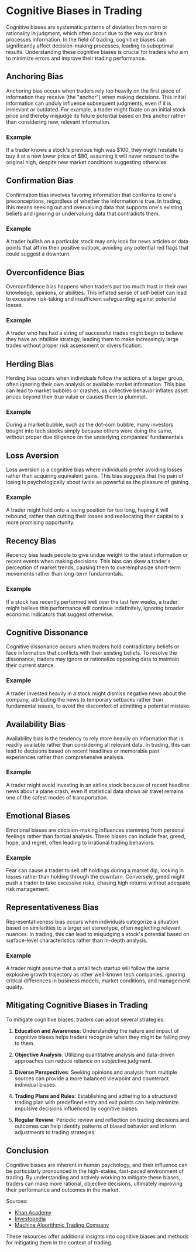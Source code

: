 # Cognitive Biases in Trading

Cognitive biases are systematic patterns of deviation from norm or rationality in judgment, which often occur due to the way our brain processes information. In the field of trading, cognitive biases can significantly affect decision-making processes, leading to suboptimal results. Understanding these cognitive biases is crucial for traders who aim to minimize errors and improve their trading performance.

## Anchoring Bias

Anchoring bias occurs when traders rely too heavily on the first piece of information they receive (the "anchor") when making decisions. This initial information can unduly influence subsequent judgments, even if it is irrelevant or outdated. For example, a trader might fixate on an initial stock price and thereby misjudge its future potential based on this anchor rather than considering new, relevant information.

### Example

If a trader knows a stock's previous high was $100, they might hesitate to buy it at a new lower price of $80, assuming it will never rebound to the original high, despite new market conditions suggesting otherwise.

## Confirmation Bias

Confirmation bias involves favoring information that conforms to one's preconceptions, regardless of whether the information is true. In trading, this means seeking out and overvaluing data that supports one's existing beliefs and ignoring or undervaluing data that contradicts them.

### Example

A trader bullish on a particular stock may only look for news articles or data points that affirm their positive outlook, avoiding any potential red flags that could suggest a downturn.

## Overconfidence Bias

Overconfidence bias happens when traders put too much trust in their own knowledge, opinions, or abilities. This inflated sense of self-belief can lead to excessive risk-taking and insufficient safeguarding against potential losses.

### Example

A trader who has had a string of successful trades might begin to believe they have an infallible strategy, leading them to make increasingly large trades without proper risk assessment or diversification.

## Herding Bias

Herding bias occurs when individuals follow the actions of a larger group, often ignoring their own analysis or available market information. This bias can lead to market bubbles or crashes, as collective behavior inflates asset prices beyond their true value or causes them to plummet.

### Example

During a market bubble, such as the dot-com bubble, many investors bought into tech stocks simply because others were doing the same, without proper due diligence on the underlying companies' fundamentals.

## Loss Aversion

Loss aversion is a cognitive bias where individuals prefer avoiding losses rather than acquiring equivalent gains. This bias suggests that the pain of losing is psychologically about twice as powerful as the pleasure of gaining.

### Example

A trader might hold onto a losing position for too long, hoping it will rebound, rather than cutting their losses and reallocating their capital to a more promising opportunity.

## Recency Bias

Recency bias leads people to give undue weight to the latest information or recent events when making decisions. This bias can skew a trader's perception of market trends, causing them to overemphasize short-term movements rather than long-term fundamentals.

### Example

If a stock has recently performed well over the last few weeks, a trader might believe this performance will continue indefinitely, ignoring broader economic indicators that suggest otherwise.

## Cognitive Dissonance

Cognitive dissonance occurs when traders hold contradictory beliefs or face information that conflicts with their existing beliefs. To resolve the dissonance, traders may ignore or rationalize opposing data to maintain their current stance.

### Example

A trader invested heavily in a stock might dismiss negative news about the company, attributing the news to temporary setbacks rather than fundamental issues, to avoid the discomfort of admitting a potential mistake.

## Availability Bias

Availability bias is the tendency to rely more heavily on information that is readily available rather than considering all relevant data. In trading, this can lead to decisions based on recent headlines or memorable past experiences rather than comprehensive analysis.

### Example

A trader might avoid investing in an airline stock because of recent headline news about a plane crash, even if statistical data shows air travel remains one of the safest modes of transportation.

## Emotional Biases

Emotional biases are decision-making influences stemming from personal feelings rather than factual analysis. These biases can include fear, greed, hope, and regret, often leading to irrational trading behaviors.

### Example

Fear can cause a trader to sell off holdings during a market dip, locking in losses rather than holding through the downturn. Conversely, greed might push a trader to take excessive risks, chasing high returns without adequate risk management.

## Representativeness Bias

Representativeness bias occurs when individuals categorize a situation based on similarities to a larger set stereotype, often neglecting relevant nuances. In trading, this can lead to misjudging a stock's potential based on surface-level characteristics rather than in-depth analysis.

### Example

A trader might assume that a small tech startup will follow the same explosive growth trajectory as other well-known tech companies, ignoring critical differences in business models, market conditions, and management quality.

## Mitigating Cognitive Biases in Trading

To mitigate cognitive biases, traders can adopt several strategies:

1. **Education and Awareness**: Understanding the nature and impact of cognitive biases helps traders recognize when they might be falling prey to them.

2. **Objective Analysis**: Utilizing quantitative analysis and data-driven approaches can reduce reliance on subjective judgment.

3. **Diverse Perspectives**: Seeking opinions and analysis from multiple sources can provide a more balanced viewpoint and counteract individual biases.

4. **Trading Plans and Rules**: Establishing and adhering to a structured trading plan with predefined entry and exit points can help minimize impulsive decisions influenced by cognitive biases.

5. **Regular Review**: Periodic review and reflection on trading decisions and outcomes can help identify patterns of biased behavior and inform adjustments to trading strategies.

## Conclusion

Cognitive biases are inherent in human psychology, and their influence can be particularly pronounced in the high-stakes, fast-paced environment of trading. By understanding and actively working to mitigate these biases, traders can make more rational, objective decisions, ultimately improving their performance and outcomes in the market.

Sources:

- [Khan Academy](https://www.khanacademy.org)
- [Investopedia](https://www.investopedia.com)
- [Machine Algorithmic Trading Company](https://www.machinelearningtradingmodels.com)

These resources offer additional insights into cognitive biases and methods for mitigating them in the context of trading.
